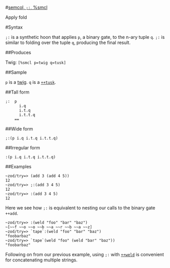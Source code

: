 #[semcol, `;:`, %smcl](#smcl)

Apply fold

#Syntax

`;:` is a synthetic hoon that applies `p`, a binary gate, to the n-ary tuple `q`. `;:` is similar to folding over the tuple `q`, producing the final result.

##Produces

Twig: `[%smcl p=twig q=tusk]`

##Sample

`p` is a [twig]().
`q` is a [`++tusk`]().

##Tall form

    ;:  p
          i.q
          i.t.q
          i.t.t.q
        ==

##Wide form

    ;:(p i.q i.t.q i.t.t.q)

##Irregular form

    :(p i.q i.t.q i.t.t.q)

##Examples

    ~zod/try=> (add 3 (add 4 5))
    12
    ~zod/try=> ;:(add 3 4 5)
    12
    ~zod/try=> :(add 3 4 5)
    12

Here we see how `;:` is equivalent to nesting our calls to the binary gate `++add`.

    ~zod/try=> :(weld "foo" "bar" "baz")
    ~[~~f ~~o ~~o ~~b ~~a ~~r ~~b ~~a ~~z]
    ~zod/try=> `tape`:(weld "foo" "bar" "baz")
    "foobarbaz"
    ~zod/try=> `tape`(weld "foo" (weld "bar" "baz"))
    "foobarbaz"

Following on from our previous example, using `;:` with [`++weld`]() is convenient for concatenating multiple strings.


